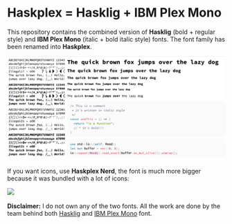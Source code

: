 # Haskplex = Hasklig + IBM Plex Mono

This repository contains the combined version of **Hasklig** (bold + regular style) and **IBM Plex Mono** (italic + bold italic style) fonts. The font family has been renamed into **Haskplex**.

![](screenshot.png)

If you want icons, use **Haskplex Nerd**, the font is much more bigger because it was bundled with a lot of icons:

![](https://i.imgur.com/PelVJkY.png)

**Disclaimer:** I do not own any of the two fonts. All the work are done by the team behind both [Hasklig](https://github.com/i-tu/Hasklig) and [IBM Plex Mono](https://github.com/IBM/plex) font.
